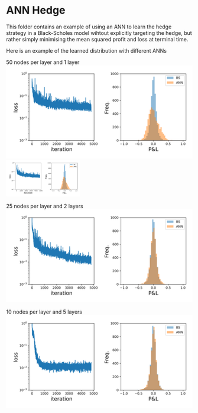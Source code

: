 # ANN Hedge

This folder contains an example of using an ANN to learn the hedge strategy in a Black-Scholes model wihtout explicitly targeting the hedge, but rather simply minimising the mean squared profit and loss at terminal time.

Here is an example of the learned distribution with different ANNs 


50 nodes per layer and 1 layer
![](images/net_50_1_dist24.png)
<img src="images/net_50_1_dist24.png" alt="ANN_50_1" width="200"/>

25 nodes per layer and 2 layers
![](images/net_25_2_dist24.png)

10 nodes per layer and 5 layers
![](images/net_10_5_dist24.png)

